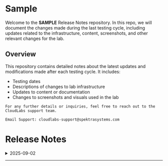 # Sample 

Welcome to the **SAMPLE** Release Notes repository. In this repo, we will document the changes made during the last testing cycle, including updates related to the infrastructure, content, screenshots, and other relevant changes for the lab.

## Overview

This repository contains detailed notes about the latest updates and modifications made after each testing cycle. It includes:

- Testing dates
- Descriptions of changes to lab infrastructure
- Updates to content or documentation
- Changes to screenshots and visuals used in the lab

`For any further details or inquiries, feel free to reach out to the CloudLabs support team.`

`Email Support: cloudlabs-support@spektrasystems.com`

# Release Notes

<details>
  <summary>2025-09-02</summary>

## Release Date: 2025-09-02

### Summary of Changes

- The lab has been successfully tested, and the lab content along with validations have been reviewed and updated.

### Testing Notes

- **Testing Date**: 2025-08-29

### Testing Scope 

- Performed end to end lab testing and all validations were successful, updated lab guide for better clarity.

</details>

---------------------------------------------------

